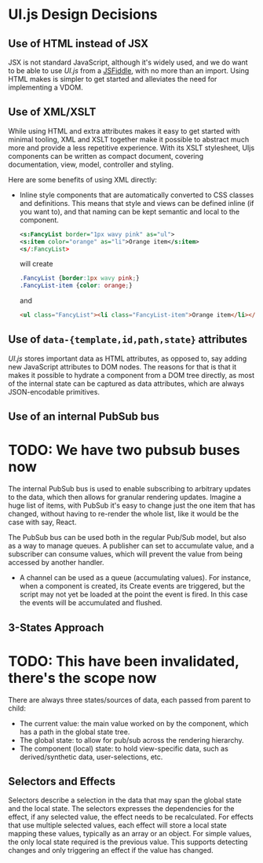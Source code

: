 # UI.js Design Decisions

## Use of HTML instead of JSX

JSX is not standard JavaScript, although it's widely used, and we do
want to be able to use *UI.js* from a [JSFiddle](https://jsfiddle.net),
with no more than an import. Using HTML makes is simpler to get started
and alleviates the need for implementing a VDOM.

## Use of XML/XSLT

While using HTML and extra attributes makes it easy to get started with
minimal tooling, XML and XSLT together make it possible to abstract much
more and provide a less repetitive experience. With its XSLT stylesheet,
UIjs components can be written as compact document, covering
documentation, view, model, controller and styling.

Here are some benefits of using XML directly:

- Inline style components that are automatically converted to CSS
  classes and definitions. This means that style and views can be
  defined inline (if you want to), and that naming can be kept semantic
  and local to the component.

  ``` xml
  <s:FancyList border="1px wavy pink" as="ul">
  <s:item color="orange" as="li">Orange item</s:item>
  <s/:FancyList>
  ```

  will create

  ``` css
  .FancyList {border:1px wavy pink;}
  .FancyList-item {color: orange;}
  ```

  and

  ``` html
  <ul class="FancyList"><li class="FancyList-item">Orange item</li></ul>
  ```

## Use of `data-{template,id,path,state}` attributes

*UI.js* stores important data as HTML attributes, as opposed to, say
adding new JavaScript attributes to DOM nodes. The reasons for that is
that it makes it possible to hydrate a component from a DOM tree
directly, as most of the internal state can be captured as data
attributes, which are always JSON-encodable primitives.

## Use of an internal PubSub bus

# TODO: We have two pubsub buses now

The internal PubSub bus is used to enable subscribing to arbitrary
updates to the data, which then allows for granular rendering updates.
Imagine a huge list of items, with PubSub it's easy to change just the
one item that has changed, without having to re-render the whole list,
like it would be the case with say, React.

The PubSub bus can be used both in the regular Pub/Sub model, but also
as a way to manage queues. A publisher can set to accumulate value, and
a subscriber can consume values, which will prevent the value from being
accessed by another handler.

- A channel can be used as a queue (accumulating values). For instance,
  when a component is created, its Create events are triggered, but the
  script may not yet be loaded at the point the event is fired. In this
  case the events will be accumulated and flushed.

## 3-States Approach

# TODO: This have been invalidated, there's the scope now

There are always three states/sources of data, each passed from parent
to child:

- The current value: the main value worked on by the component, which
  has a path in the global state tree.
- The global state: to allow for pub/sub across the rendering hierarchy.
- The component (local) state: to hold view-specific data, such as
  derived/synthetic data, user-selections, etc.

## Selectors and Effects

Selectors describe a selection in the data that may span the global
state and the local state. The selectors expresses the dependencies for
the effect, if any selected value, the effect needs to be recalculated.
For effects that use multiple selected values, each effect will store a
local state mapping these values, typically as an array or an object.
For simple values, the only local state required is the previous value.
This supports detecting changes and only triggering an effect if the
value has changed.
